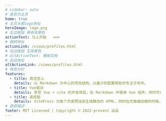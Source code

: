 ```yaml
---
# sidebar: auto
# 是否为主页
home: true
# 主页大图logo地址
heroImage: logo.png
# 左边按钮 带有背景色
actionText: 马上开始   ==>
# 跳转地址
actionLink: /views/profiles.html
# 右边按钮 无背景色
# altActionText: 模板文档
# 右边地址
altActionLink: /views/profiles.html
# 特性分栏
features:
  - title: 简洁至上
    details: 以 Markdown 为中心的项目结构，以最少的配置帮助你专注于写作。
  - title: Vue驱动
    details: 享受 Vue + vite 的开发体验，在 Markdown 中使用 Vue 组件，同时可以使用 Vue 来开发自定义主题。
  - title: 高性能
    details: VitePress 为每个页面预渲染生成静态的 HTML，同时在页面被加载的时候，将作为 SPA 运行。
# 底部描述
footer: MIT Licensed | Copyright © 2022-present 出品
---
```

